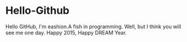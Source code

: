 Hello-Github
============

Hello GitHub, I'm eashion.A fish in programming. Well, but I think you will see me one day. Happy 2015, Happy DREAM Year. 
